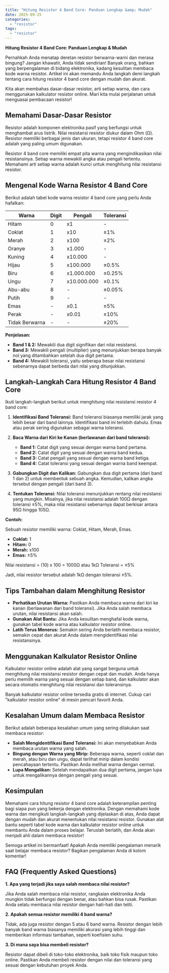 ```yaml
---
title: "Hitung Resistor 4 Band Core: Panduan Lengkap &amp; Mudah"
date: 2025-09-25
categories: 
  - "resistor"
tags: 
  - "resistor"
---
```


**Hitung Resistor 4 Band Core: Panduan Lengkap & Mudah**

Pernahkah Anda menatap deretan resistor berwarna-warni dan merasa bingung? Jangan khawatir, Anda tidak sendirian! Banyak orang, bahkan yang berpengalaman di bidang elektronika, kadang kesulitan membaca kode warna resistor. Artikel ini akan memandu Anda langkah demi langkah tentang cara hitung resistor 4 band core dengan mudah dan akurat.

Kita akan membahas dasar-dasar resistor, arti setiap warna, dan cara menggunakan kalkulator resistor online. Mari kita mulai perjalanan untuk menguasai pembacaan resistor!

## Memahami Dasar-Dasar Resistor

Resistor adalah komponen elektronika pasif yang berfungsi untuk menghambat arus listrik. Nilai resistansi resistor diukur dalam Ohm (Ω). Resistor memiliki berbagai jenis dan ukuran, tetapi resistor 4 band core adalah yang paling umum digunakan.

Resistor 4 band core memiliki empat pita warna yang mengindikasikan nilai resistansinya. Setiap warna mewakili angka atau pengali tertentu. Memahami arti setiap warna adalah kunci untuk menghitung nilai resistansi resistor.

## Mengenal Kode Warna Resistor 4 Band Core

Berikut adalah tabel kode warna resistor 4 band core yang perlu Anda hafalkan:

| Warna | Digit | Pengali | Toleransi |
| --- | --- | --- | --- |
| Hitam | 0 | x1 | \- |
| Coklat | 1 | x10 | ±1% |
| Merah | 2 | x100 | ±2% |
| Oranye | 3 | x1.000 | \- |
| Kuning | 4 | x10.000 | \- |
| Hijau | 5 | x100.000 | ±0.5% |
| Biru | 6 | x1.000.000 | ±0.25% |
| Ungu | 7 | x10.000.000 | ±0.1% |
| Abu-abu | 8 | \- | ±0.05% |
| Putih | 9 | \- | \- |
| Emas | \- | x0.1 | ±5% |
| Perak | \- | x0.01 | ±10% |
| Tidak Berwarna | \- | \- | ±20% |

**Penjelasan:**

- **Band 1 & 2:** Mewakili dua digit signifikan dari nilai resistansi.
- **Band 3:** Mewakili pengali (multiplier) yang menunjukkan berapa banyak nol yang ditambahkan setelah dua digit pertama.
- **Band 4:** Mewakili toleransi, yaitu seberapa besar nilai resistansi sebenarnya dapat berbeda dari nilai yang ditunjukkan.

## Langkah-Langkah Cara Hitung Resistor 4 Band Core

Ikuti langkah-langkah berikut untuk menghitung nilai resistansi resistor 4 band core:

1. **Identifikasi Band Toleransi:** Band toleransi biasanya memiliki jarak yang lebih besar dari band lainnya. Identifikasi band ini terlebih dahulu. Emas atau perak sering digunakan sebagai warna toleransi.
    
2. **Baca Warna dari Kiri ke Kanan (berlawanan dari band toleransi):**
    
    - **Band 1:** Catat digit yang sesuai dengan warna band pertama.
    - **Band 2:** Catat digit yang sesuai dengan warna band kedua.
    - **Band 3:** Catat pengali yang sesuai dengan warna band ketiga.
    - **Band 4:** Catat toleransi yang sesuai dengan warna band keempat.
3. **Gabungkan Digit dan Kalikan:** Gabungkan dua digit pertama (dari band 1 dan 2) untuk membentuk sebuah angka. Kemudian, kalikan angka tersebut dengan pengali (dari band 3).
    
4. **Tentukan Toleransi:** Nilai toleransi menunjukkan rentang nilai resistansi yang mungkin. Misalnya, jika nilai resistansi adalah 100Ω dengan toleransi ±5%, maka nilai resistansi sebenarnya dapat berkisar antara 95Ω hingga 105Ω.
    

**Contoh:**

Sebuah resistor memiliki warna: Coklat, Hitam, Merah, Emas.

- **Coklat:** 1
- **Hitam:** 0
- **Merah:** x100
- **Emas:** ±5%

Nilai resistansi = (10) x 100 = 1000Ω atau 1kΩ Toleransi = ±5%

Jadi, nilai resistor tersebut adalah 1kΩ dengan toleransi ±5%.

## Tips Tambahan dalam Menghitung Resistor

- **Perhatikan Urutan Warna:** Pastikan Anda membaca warna dari kiri ke kanan (berlawanan dari band toleransi). Jika Anda salah membaca urutan, nilai resistansi akan salah.
- **Gunakan Alat Bantu:** Jika Anda kesulitan menghafal kode warna, gunakan tabel kode warna atau kalkulator resistor online.
- **Latih Terus Menerus:** Semakin sering Anda berlatih membaca resistor, semakin cepat dan akurat Anda dalam mengidentifikasi nilai resistansinya.

## Menggunakan Kalkulator Resistor Online

Kalkulator resistor online adalah alat yang sangat berguna untuk menghitung nilai resistansi resistor dengan cepat dan mudah. Anda hanya perlu memilih warna yang sesuai dengan setiap band, dan kalkulator akan secara otomatis menghitung nilai resistansi dan toleransinya.

Banyak kalkulator resistor online tersedia gratis di internet. Cukup cari "kalkulator resistor online" di mesin pencari favorit Anda.

## Kesalahan Umum dalam Membaca Resistor

Berikut adalah beberapa kesalahan umum yang sering dilakukan saat membaca resistor:

- **Salah Mengidentifikasi Band Toleransi:** Ini akan menyebabkan Anda membaca urutan warna yang salah.
- **Bingung dengan Warna yang Mirip:** Beberapa warna, seperti coklat dan merah, atau biru dan ungu, dapat terlihat mirip dalam kondisi pencahayaan tertentu. Pastikan Anda melihat warna dengan cermat.
- **Lupa Mengalikan:** Setelah mendapatkan dua digit pertama, jangan lupa untuk mengalikannya dengan pengali yang sesuai.

## Kesimpulan

Memahami cara hitung resistor 4 band core adalah keterampilan penting bagi siapa pun yang bekerja dengan elektronika. Dengan memahami kode warna dan mengikuti langkah-langkah yang dijelaskan di atas, Anda dapat dengan mudah dan akurat menentukan nilai resistansi resistor. Gunakan alat bantu seperti tabel kode warna dan kalkulator resistor online untuk membantu Anda dalam proses belajar. Teruslah berlatih, dan Anda akan menjadi ahli dalam membaca resistor!

Semoga artikel ini bermanfaat! Apakah Anda memiliki pengalaman menarik saat belajar membaca resistor? Bagikan pengalaman Anda di kolom komentar!

## FAQ (Frequently Asked Questions)

**1\. Apa yang terjadi jika saya salah membaca nilai resistor?**

Jika Anda salah membaca nilai resistor, rangkaian elektronika Anda mungkin tidak berfungsi dengan benar, atau bahkan bisa rusak. Pastikan Anda selalu membaca nilai resistor dengan hati-hati dan teliti.

**2\. Apakah semua resistor memiliki 4 band warna?**

Tidak, ada juga resistor dengan 5 atau 6 band warna. Resistor dengan lebih banyak band warna biasanya memiliki akurasi yang lebih tinggi dan memberikan informasi tambahan, seperti koefisien suhu.

**3\. Di mana saya bisa membeli resistor?**

Resistor dapat dibeli di toko-toko elektronika, baik toko fisik maupun toko online. Pastikan Anda membeli resistor dengan nilai dan toleransi yang sesuai dengan kebutuhan proyek Anda.
